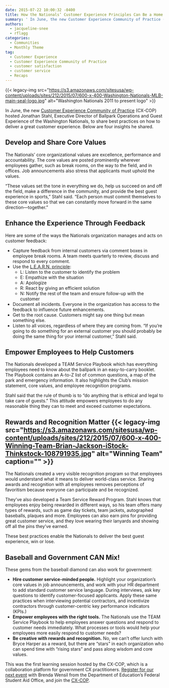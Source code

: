 ```yaml
---
date: 2015-07-22 10:00:32 -0400
title: How the Nationals’ Customer Experience Principles Can Be a Home Run for Agencies
summary: ' In June, the new Customer Experience Community of Practice (CX-COP) hosted Jonathan Stahl, Executive Director of Ballpark Operations and Guest Experience of the Washington Nationals, to share best practices on how to deliver a great customer experience. Below are four insights he shared. Develop and'
authors:
  - jacqueline-snee
  - rflagg
categories:
  - Communities
  - Monthly Theme
tag:
  - Customer Experience
  - Customer Experience Community of Practice
  - customer satisfaction
  - customer service
  - Recaps
---
```


{{< legacy-img src="https://s3.amazonaws.com/sitesusa/wp-content/uploads/sites/212/2015/07/600-x-400-Washington-Nationals-MLB-main-seal-logo.jpg" alt="Washington Nationals 2011 to present logo" >}}

In June, the new [Customer Experience Community of Practice](https://www.WHATEVER/communities/customer-experience-community/) (CX-COP) hosted Jonathan Stahl, Executive Director of Ballpark Operations and Guest Experience of the Washington Nationals, to share best practices on how to deliver a great customer experience. Below are four insights he shared.

## Develop and Share Core Values

The Nationals’ core organizational values are excellence, performance and accountability. The core values are posted prominently wherever employees gather, such as break rooms, on the way to the field, and in offices. Job announcements also stress that applicants must uphold the values.

“These values set the tone in everything we do, help us succeed on and off the field, make a difference in the community, and provide the best guest experience in sports,” Stahl said. “Each person must commit themselves to these core values so that we can constantly move forward in the same direction—together.”

## Enhance the Experience Through Feedback

Here are some of the ways the Nationals organization manages and acts on customer feedback:

  * Capture feedback from internal customers via comment boxes in employee break rooms. A team meets quarterly to review, discuss and respond to every comment.
  * Use the [L.E.A.R.N. principle](https://prezi.com/bi6ztb0qhnee/the-learn-principle/): 
      * L: Listen to the customer to identify the problem
      * E: Empathize with the situation
      * A: Apologize
      * R: React by giving an efficient solution
      * N: Notify the rest of the team and ensure follow-up with the customer
  * Document all incidents. Everyone in the organization has access to the feedback to influence future enhancements.
  * Get to the root cause. Customers might say one thing but mean something else.
  * Listen to all voices, regardless of where they are coming from. &#8220;If you’re going to do something for an external customer you should probably be doing the same thing for your internal customer,&#8221; Stahl said.

## Empower Employees to Help Customers

The Nationals developed a TEAM Service Playbook which has everything employees need to know about the ballpark in an easy-to-carry booklet. The Playbook contains an A-to-Z list of common questions, a map of the park and emergency information. It also highlights the Club’s mission statement, core values, and employee recognition programs.

Stahl said that the rule of thumb is to “do anything that is ethical and legal to take care of guests.” This attitude empowers employees to do any reasonable thing they can to meet and exceed customer expectations.

## Rewards and Recognition Matter {{< legacy-img src="https://s3.amazonaws.com/sitesusa/wp-content/uploads/sites/212/2015/07/600-x-400-Winning-Team-Brian-Jackson-iStock-Thinkstock-108791935.jpg" alt="Winning Team" caption="" >}} 

The Nationals created a very visible recognition program so that employees would understand what it means to deliver world-class service. Sharing awards and recognition with all employees removes perceptions of favoritism because everyone can participate and be recognized.

They’ve also developed a Team Service Reward Program. Stahl knows that employees enjoy being rewarded in different ways, so his team offers many types of rewards, such as game day tickets, team jackets, autographed baseballs, plaques and more. Employees can also earn pins for providing great customer service, and they love wearing their lanyards and showing off all the pins they’ve earned.
  
These best practices enable the Nationals to deliver the best guest experience, win or lose.

## Baseball and Government CAN Mix!

These gems from the baseball diamond can also work for government:

  * **Hire customer service-minded people.** Highlight your organization’s core values in job announcements, and work with your HR department to add standard customer service language. During interviews, ask key questions to identify customer-focused applicants. Apply these same practices when interviewing potential contractors, and incentivize contractors through customer-centric key performance indicators (KPIs.)
  * **Empower employees with the right tools.** The Nationals use the TEAM Service Playbook to help employees answer questions and respond to customer needs immediately. What processes or tools would help your employees more easily respond to customer needs?
  * **Be creative with rewards and recognition.** No, we can’t offer lunch with Bryce Harper as a reward, but there are “stars” in each organization who can spend time with “rising stars” and pass along wisdom and core values.

This was the first learning session hosted by the CX-COP, which is a collaboration platform for government CX practitioners. [Register for our next event](https://www.WHATEVER/event/federal-student-aid-customer-experience-journey/) with Brenda Wensil from the Department of Education’s Federal Student Aid Office, and join the [CX-COP](https://www.WHATEVER/communities/customer-experience-community/).